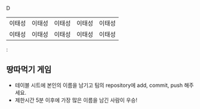 <table>
      <tbody>
        <tr>D
          <td>이태성</td>
          <td>이태성</td>
          <td>이태성</td>
          <td>이태성</td>
          <td>이태성</td>
        </tr>
        <tr>
          <td>이태성</td>
          <td>이태성</td>
          <td>이태성</td>
          <td>이태성</td>
          <td>이태성</td>
	</tr>
</table>:

## 땅따먹기 게임

- 테이블 시트에 본인의 이름을 남기고 팀의 repository에 add, commit, push 해주세요.
- 제한시간 5분 이후에 가장 많은 이름을 남긴 사람이 우승!
